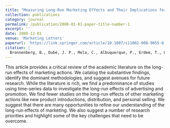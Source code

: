 ```yaml
---
title: "Measuring Long-Run Marketing Effects and Their Implications for Long-Run Marketing Decisions"
collection: publications
category: journal
permalink: /publication/2008-01-01-paper-title-number-1
excerpt: ''
date: 2008-12-01
venue: 'Marketing Letters'
paperurl: 'https://link.springer.com/article/10.1007/s11002-008-9055-0'
citation: |
  Bronnenberg, B., Dubé, J. P., Mela, C., Albuquerque, P., Erdem, T., Gordon, B. R., Hanssens, D., Hitsch, G., Hong, H., & Sun, B. (2008). "Measuring Long-Run Marketing Effects and Their Implications for Long-Run Marketing Decisions." <i>Marketing Letters</i>. 19, 367-382.
---
```


This article provides a critical review of the academic literature on the long-run effects of marketing actions. We catalog the substantive findings, identify the dominant methodologies, and suggest avenues for future research. While the literature is rich, we find a predominance of studies using time-series data to investigate the long-run effects of advertising and promotion. We find fewer studies on the long-run effects of other marketing actions like new product introductions, distribution, and personal selling. We suggest that there are many opportunities to refine our understanding of the long-run effects of marketing. We also suggest a number of research priorities and highlight some of the key challenges that need to be overcome.
